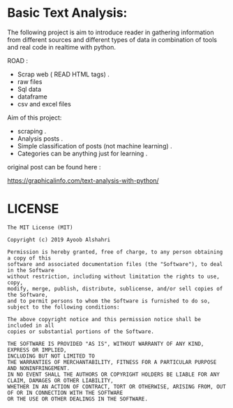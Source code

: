 # Basic Text Analysis:
The following project is aim to introduce reader in gathering information from
different sources and different types of data in combination of tools and real code in realtime
with python.

ROAD :
  * Scrap web ( READ HTML tags) .
  * raw files
  * Sql data
  * dataframe
  * csv and excel files



Aim of this project:
* scraping .
* Analysis posts .
* Simple classification of posts (not machine learning) .
* Categories can be anything just for learning .


original post can be found here :

https://graphicalinfo.com/text-analysis-with-python/




# LICENSE

```
The MIT License (MIT)

Copyright (c) 2019 Ayoob Alshahri

Permission is hereby granted, free of charge, to any person obtaining a copy of this 
software and associated documentation files (the "Software"), to deal in the Software 
without restriction, including without limitation the rights to use, copy, 
modify, merge, publish, distribute, sublicense, and/or sell copies of the Software, 
and to permit persons to whom the Software is furnished to do so, 
subject to the following conditions:

The above copyright notice and this permission notice shall be included in all 
copies or substantial portions of the Software.

THE SOFTWARE IS PROVIDED "AS IS", WITHOUT WARRANTY OF ANY KIND, EXPRESS OR IMPLIED, 
INCLUDING BUT NOT LIMITED TO 
THE WARRANTIES OF MERCHANTABILITY, FITNESS FOR A PARTICULAR PURPOSE AND NONINFRINGEMENT. 
IN NO EVENT SHALL THE AUTHORS OR COPYRIGHT HOLDERS BE LIABLE FOR ANY CLAIM, DAMAGES OR OTHER LIABILITY,
WHETHER IN AN ACTION OF CONTRACT, TORT OR OTHERWISE, ARISING FROM, OUT OF OR IN CONNECTION WITH THE SOFTWARE 
OR THE USE OR OTHER DEALINGS IN THE SOFTWARE.
```
